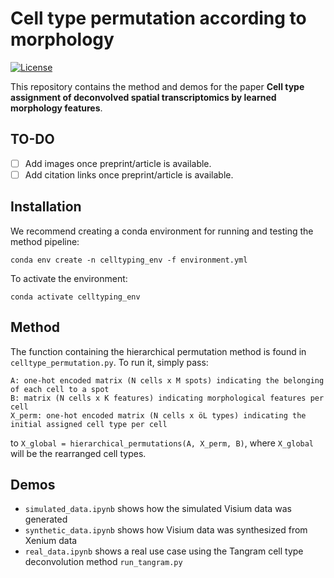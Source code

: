 # Cell type permutation according to morphology
[![License](https://img.shields.io/badge/License-Apache%202.0-blue.svg)](https://opensource.org/licenses/Apache-2.0)

This repository contains the method and demos for the paper **Cell type assignment of deconvolved spatial transcriptomics by learned morphology features**.

## TO-DO
- [ ] Add images once preprint/article is available.
- [ ] Add citation links once preprint/article is available.
      
## Installation

We recommend creating a conda environment for running and testing the method pipeline:
```shell
conda env create -n celltyping_env -f environment.yml
```

To activate the environment:
```shell
conda activate celltyping_env
```

## Method

The function containing the hierarchical permutation method is found in `celltype_permutation.py`. To run it, simply pass:

```
A: one-hot encoded matrix (N cells x M spots) indicating the belonging of each cell to a spot
B: matrix (N cells x K features) indicating morphological features per cell
X_perm: one-hot encoded matrix (N cells x öL types) indicating the initial assigned cell type per cell
```

to `X_global = hierarchical_permutations(A, X_perm, B)`, where `X_global` will be the rearranged cell types.


## Demos

* `simulated_data.ipynb` shows how the simulated Visium data was generated
* `synthetic_data.ipynb` shows how Visium data was synthesized from Xenium data
* `real_data.ipynb` shows a real use case using the Tangram cell type deconvolution method `run_tangram.py`

